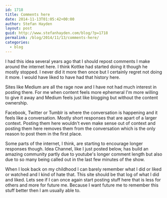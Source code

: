 ```yaml
---
id: 1718
title: Comments here
date: 2014-11-13T01:05:42+00:00
author: Stefan Hayden
layout: post
guid: http://www.stefanhayden.com/blog/?p=1718
permalink: /blog/2014/11/13/comments-here/
categories:
  - blog
---
```

I had this idea several years ago that I should repost comments I make around the internet here. I think Kottke had started doing it though he mostly stopped. I never did it more then once but I certainly regret not doing it more. I would have liked to have had that history here.

Sites like Medium are all the rage now and I have not had much interest in posting there. For me when content feels more ephemeral I'm more willing to give it away and Medium feels just like blogging but without the content ownership.

Facebook, Twitter or Tumblr is where the conversation is happening and it feels like a conversation. Mostly short responses that are apart of a larger context. Posting them here wouldn't even make sense out of context and posting them here removes them from the conversation which is the only reason to post them in the first place.

Some parts of the internet, I think, are starting to encourage longer responses though. Idea Channel, like I just posted below, has build an amazing community partly due to youtube's longer comment length but also due to so many being called out in the last few minutes of the show.

When I look back on my childhood I can barely remember what I did or liked or watched and I kind of hate that. This site should be that log of what I did and liked. Lets see if I can once again start posting stuff here that is less for others and more for future me. Because I want future me to remember this stuff better then I am usually able to.